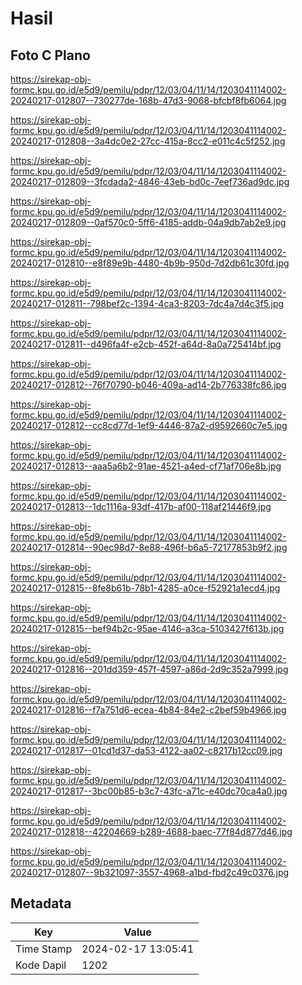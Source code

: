 # Hasil

## Foto C Plano

https://sirekap-obj-formc.kpu.go.id/e5d9/pemilu/pdpr/12/03/04/11/14/1203041114002-20240217-012807--730277de-168b-47d3-9068-bfcbf8fb6064.jpg

https://sirekap-obj-formc.kpu.go.id/e5d9/pemilu/pdpr/12/03/04/11/14/1203041114002-20240217-012808--3a4dc0e2-27cc-415a-8cc2-e011c4c5f252.jpg

https://sirekap-obj-formc.kpu.go.id/e5d9/pemilu/pdpr/12/03/04/11/14/1203041114002-20240217-012809--3fcdada2-4846-43eb-bd0c-7eef736ad9dc.jpg

https://sirekap-obj-formc.kpu.go.id/e5d9/pemilu/pdpr/12/03/04/11/14/1203041114002-20240217-012809--0af570c0-5ff6-4185-addb-04a9db7ab2e9.jpg

https://sirekap-obj-formc.kpu.go.id/e5d9/pemilu/pdpr/12/03/04/11/14/1203041114002-20240217-012810--e8f89e9b-4480-4b9b-950d-7d2db61c30fd.jpg

https://sirekap-obj-formc.kpu.go.id/e5d9/pemilu/pdpr/12/03/04/11/14/1203041114002-20240217-012811--798bef2c-1394-4ca3-8203-7dc4a7d4c3f5.jpg

https://sirekap-obj-formc.kpu.go.id/e5d9/pemilu/pdpr/12/03/04/11/14/1203041114002-20240217-012811--d496fa4f-e2cb-452f-a64d-8a0a725414bf.jpg

https://sirekap-obj-formc.kpu.go.id/e5d9/pemilu/pdpr/12/03/04/11/14/1203041114002-20240217-012812--76f70790-b046-409a-ad14-2b776338fc86.jpg

https://sirekap-obj-formc.kpu.go.id/e5d9/pemilu/pdpr/12/03/04/11/14/1203041114002-20240217-012812--cc8cd77d-1ef9-4446-87a2-d9592660c7e5.jpg

https://sirekap-obj-formc.kpu.go.id/e5d9/pemilu/pdpr/12/03/04/11/14/1203041114002-20240217-012813--aaa5a6b2-91ae-4521-a4ed-cf71af706e8b.jpg

https://sirekap-obj-formc.kpu.go.id/e5d9/pemilu/pdpr/12/03/04/11/14/1203041114002-20240217-012813--1dc1116a-93df-417b-af00-118af21446f9.jpg

https://sirekap-obj-formc.kpu.go.id/e5d9/pemilu/pdpr/12/03/04/11/14/1203041114002-20240217-012814--90ec98d7-8e88-496f-b6a5-72177853b9f2.jpg

https://sirekap-obj-formc.kpu.go.id/e5d9/pemilu/pdpr/12/03/04/11/14/1203041114002-20240217-012815--8fe8b61b-78b1-4285-a0ce-f52921a1ecd4.jpg

https://sirekap-obj-formc.kpu.go.id/e5d9/pemilu/pdpr/12/03/04/11/14/1203041114002-20240217-012815--bef94b2c-95ae-4146-a3ca-5103427f613b.jpg

https://sirekap-obj-formc.kpu.go.id/e5d9/pemilu/pdpr/12/03/04/11/14/1203041114002-20240217-012816--201dd359-457f-4597-a86d-2d9c352a7999.jpg

https://sirekap-obj-formc.kpu.go.id/e5d9/pemilu/pdpr/12/03/04/11/14/1203041114002-20240217-012816--f7a751d6-ecea-4b84-84e2-c2bef59b4966.jpg

https://sirekap-obj-formc.kpu.go.id/e5d9/pemilu/pdpr/12/03/04/11/14/1203041114002-20240217-012817--01cd1d37-da53-4122-aa02-c8217b12cc09.jpg

https://sirekap-obj-formc.kpu.go.id/e5d9/pemilu/pdpr/12/03/04/11/14/1203041114002-20240217-012817--3bc00b85-b3c7-43fc-a71c-e40dc70ca4a0.jpg

https://sirekap-obj-formc.kpu.go.id/e5d9/pemilu/pdpr/12/03/04/11/14/1203041114002-20240217-012818--42204669-b289-4688-baec-77f84d877d46.jpg

https://sirekap-obj-formc.kpu.go.id/e5d9/pemilu/pdpr/12/03/04/11/14/1203041114002-20240217-012807--9b321097-3557-4968-a1bd-fbd2c49c0376.jpg


## Metadata

| Key        | Value               |
| ---------- | ------------------- |
| Time Stamp | 2024-02-17 13:05:41 |
| Kode Dapil | 1202                |



